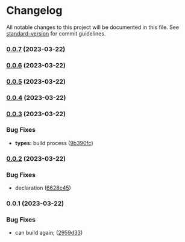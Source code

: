 # Changelog

All notable changes to this project will be documented in this file. See [standard-version](https://github.com/conventional-changelog/standard-version) for commit guidelines.

### [0.0.7](https://github.com/BKeanu1989/vue-custom-toasts-plugin/compare/v0.0.6...v0.0.7) (2023-03-22)

### [0.0.6](https://github.com/BKeanu1989/vue-custom-toasts-plugin/compare/v0.0.5...v0.0.6) (2023-03-22)

### [0.0.5](https://github.com/BKeanu1989/vue-custom-toasts-plugin/compare/v0.0.4...v0.0.5) (2023-03-22)

### [0.0.4](https://github.com/BKeanu1989/vue-custom-toasts-plugin/compare/v0.0.3...v0.0.4) (2023-03-22)

### [0.0.3](https://github.com/BKeanu1989/vue-custom-toasts-plugin/compare/v0.0.2...v0.0.3) (2023-03-22)


### Bug Fixes

* **types:** build process ([9b390fc](https://github.com/BKeanu1989/vue-custom-toasts-plugin/commit/9b390fc5ac183810c82f5f88d96eafc19b3d5500))

### [0.0.2](https://github.com/BKeanu1989/vue-custom-toasts-plugin/compare/v0.0.1...v0.0.2) (2023-03-22)


### Bug Fixes

* declaration ([6628c45](https://github.com/BKeanu1989/vue-custom-toasts-plugin/commit/6628c45e9073eb712ccd6cc77788752888103157))

### 0.0.1 (2023-03-22)


### Bug Fixes

* can build again; ([2959d33](https://github.com/BKeanu1989/vue-custom-toasts-plugin/commit/2959d336b888f0f3d5cec353de80d9b8492fdc1b))
